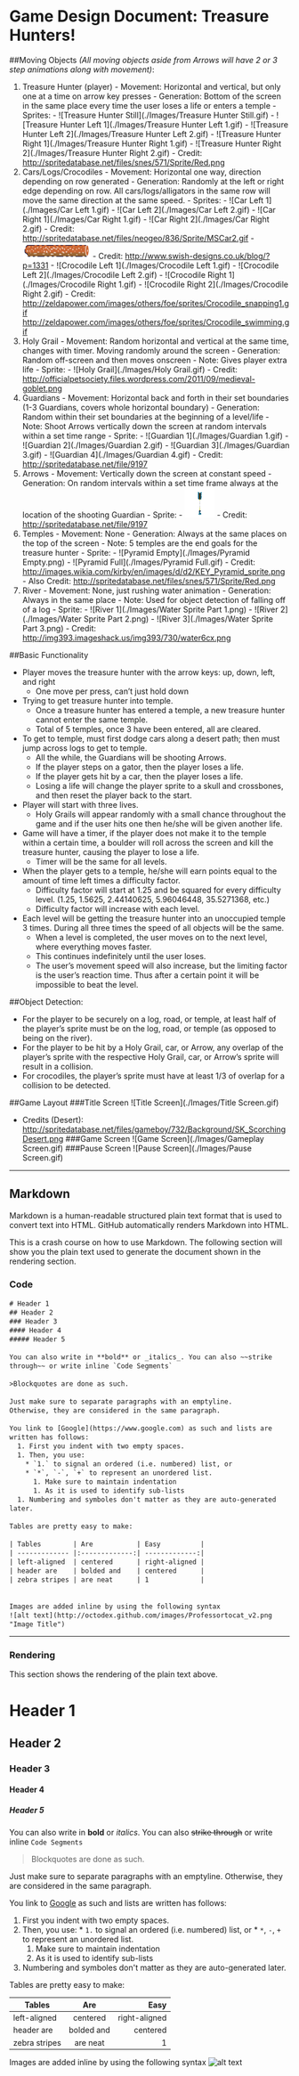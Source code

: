 # Game Design Document: Treasure Hunters!

##Moving Objects _(All moving objects aside from Arrows will have 2 or 3 step animations along with movement)_:

  1. Treasure Hunter (player)
    - Movement: Horizontal and vertical, but only one at a time on arrow key presses 
    - Generation: Bottom of the screen in the same place every time the user loses a life or enters a temple
    - Sprites:
    - ![Treasure Hunter Still](./Images/Treasure Hunter Still.gif)
    - ![Treasure Hunter Left 1](./Images/Treasure Hunter Left 1.gif)
    - ![Treasure Hunter Left 2](./Images/Treasure Hunter Left 2.gif)
    - ![Treasure Hunter Right 1](./Images/Treasure Hunter Right 1.gif)
    - ![Treasure Hunter Right 2](./Images/Treasure Hunter Right 2.gif)
    - Credit: http://spritedatabase.net/files/snes/571/Sprite/Red.png 
  1. Cars/Logs/Crocodiles 
    - Movement: Horizontal one way, direction depending on row generated
    - Generation: Randomly at the left or right edge depending on row. All cars/logs/alligators in the same row will move the same direction at the same speed.
    - Sprites:
    - ![Car Left 1](./Images/Car Left 1.gif) 
    - ![Car Left 2](./Images/Car Left 2.gif) 
    - ![Car Right 1](./Images/Car Right 1.gif)
    - ![Car Right 2](./Images/Car Right 2.gif)
    - Credit: http://spritedatabase.net/files/neogeo/836/Sprite/MSCar2.gif 
    - ![Log](./Images/Log.png)
    - Credit: http://www.swish-designs.co.uk/blog/?p=1331 
    - ![Crocodile Left 1](./Images/Crocodile Left 1.gif)
    - ![Crocodile Left 2](./Images/Crocodile Left 2.gif)
    - ![Crocodile Right 1](./Images/Crocodile Right 1.gif)
    - ![Crocodile Right 2](./Images/Crocodile Right 2.gif)
    - Credit: http://zeldapower.com/images/others/foe/sprites/Crocodile_snapping1.gif http://zeldapower.com/images/others/foe/sprites/Crocodile_swimming.gif 
  1. Holy Grail
    - Movement: Random horizontal and vertical at the same time, changes with timer. Moving randomly around the screen
    - Generation: Random off-screen and then moves onscreen
    - Note: Gives player extra life
    - Sprite:
    - ![Holy Grail](./Images/Holy Grail.gif)
    - Credit:  http://officialpetsociety.files.wordpress.com/2011/09/medieval-goblet.png 
  1. Guardians
    - Movement: Horizontal back and forth in their set boundaries (1-3 Guardians, covers whole horizontal boundary)
    - Generation: Random within their set boundaries at the beginning of a level/life
    - Note: Shoot Arrows vertically down the screen at random intervals within a set time range
    - Sprite:
    - ![Guardian 1](./Images/Guardian 1.gif)
    - ![Guardian 2](./Images/Guardian 2.gif)
    - ![Guardian 3](./Images/Guardian 3.gif)
    - ![Guardian 4](./Images/Guardian 4.gif)
    - Credit: http://spritedatabase.net/file/9197 
  1. Arrows 
    - Movement: Vertically down the screen at constant speed
    - Generation: On random intervals within a set time frame always at the location of the shooting Guardian
    - Sprite:
    - ![Arrow](./Images/Arrow.gif)
    - Credit: http://spritedatabase.net/file/9197
  1. Temples 
    - Movement: None
    - Generation: Always at the same places on the top of the screen
    - Note: 5 temples are the end goals for the treasure hunter
    - Sprite: 
    - ![Pyramid Empty](./Images/Pyramid Empty.png)
    - ![Pyramid Full](./Images/Pyramid Full.gif)
    - Credit: http://images.wikia.com/kirby/en/images/d/d2/KEY_Pyramid_sprite.png
    - Also Credit: http://spritedatabase.net/files/snes/571/Sprite/Red.png
  1. River 
    - Movement: None, just rushing water animation
    - Generation: Always in the same place
    - Note: Used for object detection of falling off of a log
    - Sprite:
    - ![River 1](./Images/Water Sprite Part 1.png)
    - ![River 2](./Images/Water Sprite Part 2.png)
    - ![River 3](./Images/Water Sprite Part 3.png)
    - Credit: http://img393.imageshack.us/img393/730/water6cx.png 
 
##Basic Functionality

  - Player moves the treasure hunter with the arrow keys: up, down, left, and right
    - One move per press, can’t just hold down
  - Trying to get treasure hunter into temple. 
    - Once a treasure hunter has entered a temple, a new treasure hunter cannot enter the same temple.
    - Total of 5 temples, once 3 have been entered, all are cleared.
  - To get to temple, must first dodge cars along a desert path; then must jump across logs to get to temple. 
    - All the while, the Guardians will be shooting Arrows.
    - If the player steps on a gator, then the player loses a life.
    - If the player gets hit by a car, then the player loses a life.
    - Losing a life will change the player sprite to a skull and crossbones, and then reset the player back to the start.
  - Player will start with three lives.
    - Holy Grails will appear randomly with a small chance throughout the game and if the user hits one then he/she will be given another life.
  - Game will have a timer, if the player does not make it to the temple within a certain time, a boulder will roll across the screen and kill the treasure hunter, causing the player to lose a life.
    - Timer will be the same for all levels.
  - When the player gets to a temple, he/she will earn points equal to the amount of time left times a difficulty factor.
    - Difficulty factor will start at 1.25 and be squared for every difficulty level. (1.25, 1.5625, 2.44140625, 5.96046448, 35.5271368, etc.)
    - Difficulty factor will increase with each level.
  - Each level will be getting the treasure hunter into an unoccupied temple 3 times. During all three times the speed of all objects will be the same.
    - When a level is completed, the user moves on to the next level, where everything moves faster.
    - This continues indefinitely until the user loses.
    - The user’s movement speed will also increase, but the limiting factor is the user’s reaction time. Thus after a certain point it will be impossible to beat the level.

##Object Detection:

  - For the player to be securely on a log, road, or temple, at least half of the player’s sprite must be on the log, road, or temple (as opposed to being on the river).
  - For the player to be hit by a Holy Grail, car, or Arrow, any overlap of the player’s sprite with the respective Holy Grail, car, or Arrow’s sprite will result in a collision.
  - For crocodiles, the player’s sprite must have at least 1/3 of overlap for a collision to be detected.

##Game Layout
###Title Screen
![Title Screen](./Images/Title Screen.gif)
  - Credits (Desert): http://spritedatabase.net/files/gameboy/732/Background/SK_ScorchingDesert.png 
###Game Screen
![Game Screen](./Images/Gameplay Screen.gif)
###Pause Screen
![Pause Screen](./Images/Pause Screen.gif)

----

## Markdown
Markdown is a human-readable structured plain text format that is used to convert text into HTML. GitHub automatically renders Markdown into HTML.

This is a crash course on how to use Markdown. The following section will show you the plain text used to generate the document shown in the rendering section.

### Code

```
# Header 1
## Header 2
### Header 3
#### Header 4
##### Header 5

You can also write in **bold** or _italics_. You can also ~~strike through~~ or write inline `Code Segments`

>Blockquotes are done as such.

Just make sure to separate paragraphs with an emptyline. 
Otherwise, they are considered in the same paragraph.

You link to [Google](https://www.google.com) as such and lists are written has follows:
  1. First you indent with two empty spaces.
  1. Then, you use:
    * `1.` to signal an ordered (i.e. numbered) list, or
    * `*`, `-`, `+` to represent an unordered list.
      1. Make sure to maintain indentation
      1. As it is used to identify sub-lists
  1. Numbering and symboles don't matter as they are auto-generated later.

Tables are pretty easy to make:

| Tables        | Are           | Easy          |
| ------------- |:-------------:| -------------:|
| left-aligned  | centered      | right-aligned |
| header are    | bolded and    | centered      |
| zebra stripes | are neat      | 1             |


Images are added inline by using the following syntax
![alt text](http://octodex.github.com/images/Professortocat_v2.png "Image Title")
```

----

### Rendering
This section shows the rendering of the plain text above.

# Header 1
## Header 2
### Header 3
#### Header 4
##### Header 5

You can also write in **bold** or _italics_. You can also ~~strike through~~ or write inline `Code Segments`

>Blockquotes are done as such.

Just make sure to separate paragraphs with an emptyline. 
Otherwise, they are considered in the same paragraph.

You link to [Google](https://www.google.com) as such and lists are written has follows:
  1. First you indent with two empty spaces.
  1. Then, you use:
    * `1.` to signal an ordered (i.e. numbered) list, or
    * `*`, `-`, `+` to represent an unordered list.
      1. Make sure to maintain indentation
      1. As it is used to identify sub-lists
  1. Numbering and symboles don't matter as they are auto-generated later.

Tables are pretty easy to make:

| Tables        | Are           | Easy          |
| ------------- |:-------------:| -------------:|
| left-aligned  | centered      | right-aligned |
| header are    | bolded and    | centered      |
| zebra stripes | are neat      | 1             |


Images are added inline by using the following syntax
![alt text](http://octodex.github.com/images/Professortocat_v2.png "Image Title")

